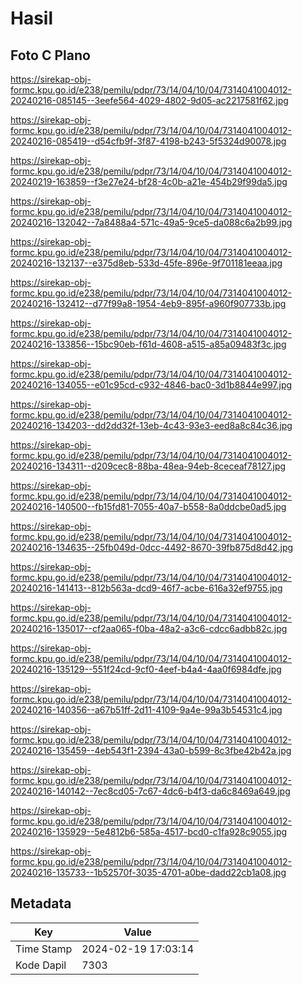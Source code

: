 # Hasil

## Foto C Plano

https://sirekap-obj-formc.kpu.go.id/e238/pemilu/pdpr/73/14/04/10/04/7314041004012-20240216-085145--3eefe564-4029-4802-9d05-ac2217581f62.jpg

https://sirekap-obj-formc.kpu.go.id/e238/pemilu/pdpr/73/14/04/10/04/7314041004012-20240216-085419--d54cfb9f-3f87-4198-b243-5f5324d90078.jpg

https://sirekap-obj-formc.kpu.go.id/e238/pemilu/pdpr/73/14/04/10/04/7314041004012-20240219-163859--f3e27e24-bf28-4c0b-a21e-454b29f99da5.jpg

https://sirekap-obj-formc.kpu.go.id/e238/pemilu/pdpr/73/14/04/10/04/7314041004012-20240216-132042--7a8488a4-571c-49a5-9ce5-da088c6a2b99.jpg

https://sirekap-obj-formc.kpu.go.id/e238/pemilu/pdpr/73/14/04/10/04/7314041004012-20240216-132137--e375d8eb-533d-45fe-896e-9f701181eeaa.jpg

https://sirekap-obj-formc.kpu.go.id/e238/pemilu/pdpr/73/14/04/10/04/7314041004012-20240216-132412--d77f99a8-1954-4eb9-895f-a960f907733b.jpg

https://sirekap-obj-formc.kpu.go.id/e238/pemilu/pdpr/73/14/04/10/04/7314041004012-20240216-133856--15bc90eb-f61d-4608-a515-a85a09483f3c.jpg

https://sirekap-obj-formc.kpu.go.id/e238/pemilu/pdpr/73/14/04/10/04/7314041004012-20240216-134055--e01c95cd-c932-4846-bac0-3d1b8844e997.jpg

https://sirekap-obj-formc.kpu.go.id/e238/pemilu/pdpr/73/14/04/10/04/7314041004012-20240216-134203--dd2dd32f-13eb-4c43-93e3-eed8a8c84c36.jpg

https://sirekap-obj-formc.kpu.go.id/e238/pemilu/pdpr/73/14/04/10/04/7314041004012-20240216-134311--d209cec8-88ba-48ea-94eb-8ceceaf78127.jpg

https://sirekap-obj-formc.kpu.go.id/e238/pemilu/pdpr/73/14/04/10/04/7314041004012-20240216-140500--fb15fd81-7055-40a7-b558-8a0ddcbe0ad5.jpg

https://sirekap-obj-formc.kpu.go.id/e238/pemilu/pdpr/73/14/04/10/04/7314041004012-20240216-134635--25fb049d-0dcc-4492-8670-39fb875d8d42.jpg

https://sirekap-obj-formc.kpu.go.id/e238/pemilu/pdpr/73/14/04/10/04/7314041004012-20240216-141413--812b563a-dcd9-46f7-acbe-616a32ef9755.jpg

https://sirekap-obj-formc.kpu.go.id/e238/pemilu/pdpr/73/14/04/10/04/7314041004012-20240216-135017--cf2aa065-f0ba-48a2-a3c6-cdcc6adbb82c.jpg

https://sirekap-obj-formc.kpu.go.id/e238/pemilu/pdpr/73/14/04/10/04/7314041004012-20240216-135129--551f24cd-9cf0-4eef-b4a4-4aa0f6984dfe.jpg

https://sirekap-obj-formc.kpu.go.id/e238/pemilu/pdpr/73/14/04/10/04/7314041004012-20240216-140356--a67b51ff-2d11-4109-9a4e-99a3b54531c4.jpg

https://sirekap-obj-formc.kpu.go.id/e238/pemilu/pdpr/73/14/04/10/04/7314041004012-20240216-135459--4eb543f1-2394-43a0-b599-8c3fbe42b42a.jpg

https://sirekap-obj-formc.kpu.go.id/e238/pemilu/pdpr/73/14/04/10/04/7314041004012-20240216-140142--7ec8cd05-7c67-4dc6-b4f3-da6c8469a649.jpg

https://sirekap-obj-formc.kpu.go.id/e238/pemilu/pdpr/73/14/04/10/04/7314041004012-20240216-135929--5e4812b6-585a-4517-bcd0-c1fa928c9055.jpg

https://sirekap-obj-formc.kpu.go.id/e238/pemilu/pdpr/73/14/04/10/04/7314041004012-20240216-135733--1b52570f-3035-4701-a0be-dadd22cb1a08.jpg


## Metadata

| Key        | Value               |
| ---------- | ------------------- |
| Time Stamp | 2024-02-19 17:03:14 |
| Kode Dapil | 7303                |



